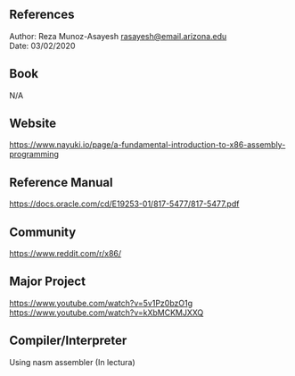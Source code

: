 References
------------

Author: 
Reza Munoz-Asayesh [rasayesh@email.arizona.edu](mailto:rasayesh@email.arizona.edu)  
Date: 03/02/2020

## Book
N/A

## Website
https://www.nayuki.io/page/a-fundamental-introduction-to-x86-assembly-programming

## Reference Manual
https://docs.oracle.com/cd/E19253-01/817-5477/817-5477.pdf

## Community
https://www.reddit.com/r/x86/

## Major Project
https://www.youtube.com/watch?v=5v1Pz0bzO1g
https://www.youtube.com/watch?v=kXbMCKMJXXQ

## Compiler/Interpreter 
Using nasm assembler (In lectura)



